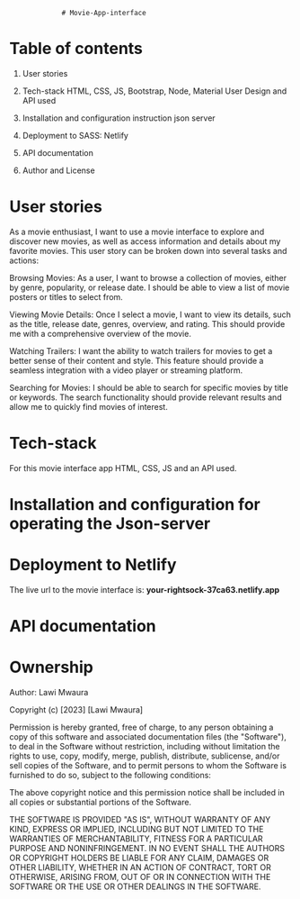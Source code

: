                  # Movie-App-interface

# Table of contents
1. User stories

2. Tech-stack HTML, CSS, JS, Bootstrap, Node, Material User Design and API used

3. Installation and configuration instruction json server

4. Deployment to SASS: Netlify

5. API documentation

6. Author and License

# User stories
As a movie enthusiast, I want to use a movie interface to explore and discover new movies, as well as access information and details about my favorite movies. This user story can be broken down into several tasks and actions:

Browsing Movies: As a user, I want to browse a collection of movies, either by genre, popularity, or release date. I should be able to view a list of movie posters or titles to select from.

Viewing Movie Details: Once I select a movie, I want to view its details, such as the title, release date, genres, overview, and rating. This should provide me with a comprehensive overview of the movie.

Watching Trailers: I want the ability to watch trailers for movies to get a better sense of their content and style. This feature should provide a seamless integration with a video player or streaming platform.

Searching for Movies: I should be able to search for specific movies by title or keywords. The search functionality should provide relevant results and allow me to quickly find movies of interest.

# Tech-stack
For this movie interface app HTML, CSS, JS and an API used.

# Installation and configuration for operating the Json-server



# Deployment to Netlify
The live url to the movie interface is: **your-rightsock-37ca63.netlify.app**

# API documentation


# Ownership
Author: Lawi Mwaura

Copyright (c) [2023] [Lawi Mwaura]

Permission is hereby granted, free of charge, to any person obtaining a copy of this software and associated documentation files (the "Software"), to deal in the Software without restriction, including without limitation the rights to use, copy, modify, merge, publish, distribute, sublicense, and/or sell copies of the Software, and to permit persons to whom the Software is furnished to do so, subject to the following conditions:

The above copyright notice and this permission notice shall be included in all copies or substantial portions of the Software.

THE SOFTWARE IS PROVIDED "AS IS", WITHOUT WARRANTY OF ANY KIND, EXPRESS OR IMPLIED, INCLUDING BUT NOT LIMITED TO THE WARRANTIES OF MERCHANTABILITY, FITNESS FOR A PARTICULAR PURPOSE AND NONINFRINGEMENT. IN NO EVENT SHALL THE AUTHORS OR COPYRIGHT HOLDERS BE LIABLE FOR ANY CLAIM, DAMAGES OR OTHER LIABILITY, WHETHER IN AN ACTION OF CONTRACT, TORT OR OTHERWISE, ARISING FROM, OUT OF OR IN CONNECTION WITH THE SOFTWARE OR THE USE OR OTHER DEALINGS IN THE SOFTWARE.

